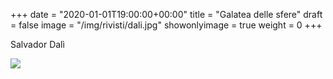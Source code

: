 +++
date = "2020-01-01T19:00:00+00:00"
title = "Galatea delle sfere"
draft = false
image = "/img/rivisti/dali.jpg"
showonlyimage = true
weight = 0
+++

Salvador Dalì

<!--more-->

![](/img/rivisti/dali.jpg)
